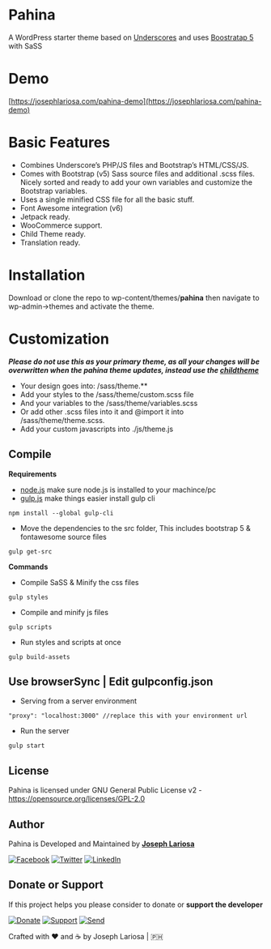 # Pahina
A WordPress starter theme based on [Underscores](https://underscores.me/) and uses [Boostratap 5](https://v5.getbootstrap.com) with SaSS

# Demo
[https://josephlariosa.com/pahina-demo](https://josephlariosa.com/pahina-demo)

# Basic Features
* Combines Underscore’s PHP/JS files and Bootstrap’s HTML/CSS/JS.
* Comes with Bootstrap (v5) Sass source files and additional .scss files. Nicely sorted and ready to add your own variables and customize the Bootstrap variables.
* Uses a single minified CSS file for all the basic stuff.
* Font Awesome integration (v6)
* Jetpack ready.
* WooCommerce support.
* Child Theme ready.
* Translation ready.

# Installation
Download or clone the repo to wp-content/themes/**pahina** then navigate to wp-admin->themes and activate the theme.

# Customization
***Please do not use this as your primary theme, as all your changes will be overwritten when the pahina theme updates, instead use the [childtheme](https://github.com/jahzlariosa/pahina-childtheme-master)***

* Your design goes into: /sass/theme.**
* Add your styles to the /sass/theme/custom.scss file
* And your variables to the /sass/theme/variables.scss
* Or add other .scss files into it and @import it into /sass/theme/theme.scss.
* Add your custom javascripts into ./js/theme.js

## Compile

**Requirements**
* [node.js](https://nodejs.org/) make sure node.js is installed to your machince/pc
* [gulp.js](https://gulpjs.com/docs/en/getting-started/quick-start) make things easier install gulp cli
```
npm install --global gulp-cli
```

* Move the dependencies to the src folder, This includes bootstrap 5 & fontawesome source files
```
gulp get-src
```

**Commands**
* Compile SaSS & Minify the css files
```
gulp styles
```
* Compile and minify js files
```
gulp scripts
```
* Run styles and scripts at once
```
gulp build-assets
```

## Use browserSync | Edit gulpconfig.json
* Serving from a server environment
```
"proxy": "localhost:3000" //replace this with your environment url
```
* Run the server
```
gulp start
```

## License

Pahina is licensed under GNU General Public License v2 - <https://opensource.org/licenses/GPL-2.0>

## Author

Pahina is Developed and Maintained by **[Joseph Lariosa](https://github.com/jahzlariosa)**

[![Facebook](https://img.shields.io/badge/facebook-%231877F2.svg?&style=for-the-badge&logo=facebook&logoColor=white)](https://facebook.com/webdesignsbyjahz)
[![Twitter](https://img.shields.io/badge/twitter-%231DA1F2.svg?&style=for-the-badge&logo=twitter&logoColor=white)](https://twitter.com/jahzlariosa)
[![LinkedIn](https://img.shields.io/badge/linkedin-%230077B5.svg?&style=for-the-badge&logo=linkedin&logoColor=white)](https://linkedin.com/in/jahz)

## Donate or Support
If this project helps you please consider to donate or **support the developer**

[![Donate](https://img.shields.io/badge/Donate-PayPal-blue.svg?style=for-the-badge)](https://paypal.me/josephlariosa) [![Support](https://img.shields.io/badge/Support-Buy%20Me%20A%20Coffee-green.svg?style=for-the-badge)](https://buymeacoff.ee/josephlariosa) [![Send](https://img.shields.io/badge/send-btc-yellow.svg?style=for-the-badge)](https://jahz.bitcoinwallet.com/)

Crafted with :heart: and :coffee: by Joseph Lariosa | :philippines:
